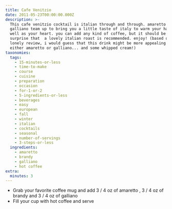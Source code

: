 ```yaml
---
title: Cafe Venitzio
date: 2011-05-23T00:00:00.000Z
description: >-
  This cafe venitzio cocktail is italian through and through. amaretto and
  galliano team up to bring you a little taste of italy to warm your hands as
  well as your heart. you can add any kind of coffee, but it should be not
  surprise that  a lovely italian roast is recommended. enjoy! (based on the
  lonely review, i would guess that this drink might be more appealing with
  either amaretto or galliano... and some whipped cream!)
taxonomies:
  tags:
    - 15-minutes-or-less
    - time-to-make
    - course
    - cuisine
    - preparation
    - occasion
    - for-1-or-2
    - 5-ingredients-or-less
    - beverages
    - easy
    - european
    - fall
    - winter
    - italian
    - cocktails
    - seasonal
    - number-of-servings
    - 3-steps-or-less
  ingredients:
    - amaretto
    - brandy
    - galliano
    - hot coffee
extra:
  minutes: 3
---
```

 - Grab your favorite coffee mug and add 3 / 4 oz of amaretto , 3 / 4 oz of brandy and 3 / 4 oz of galliano
 - Fill your cup with hot coffee and serve
